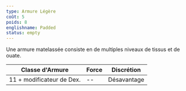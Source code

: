 ```yaml
---
type: Armure Légère
coût: 5
poids: 8
englishname: Padded
status: empty
---
```

Une armure matelassée consiste en de multiples niveaux de tissus et de ouate.

| Classe d'Armure           | Force | Discrétion  |
| ------------------------- | ----- | ----------- |
| 11 + modificateur de Dex. | --    | Désavantage |
